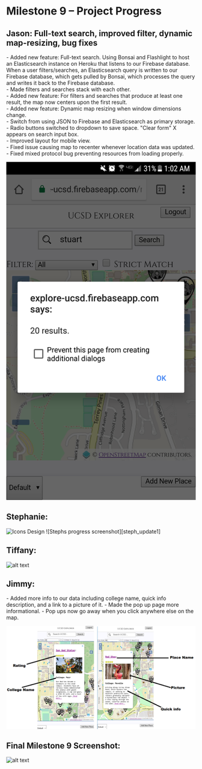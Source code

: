 
<h1> Milestone 9 – Project Progress </h1>

<h2> Jason: Full-text search, improved filter, dynamic map-resizing, bug fixes </h2>
<p> 
  - Added new feature: Full-text search. Using Bonsai and Flashlight to host an Elasticsearch instance on Heroku that listens to our Firebase database. When a user filters/searches, an Elasticsearch query is written to our Firebase database, which gets pulled by Bonsai, which processes the query and writes it back to the Firebase database. <br />
  - Made filters and searches stack with each other. <br />
  - Added new feature: For filters and searches that produce at least one result, the map now centers upon the first result.<br />
  - Added new feature: Dynamic map resizing when window dimensions change. <br />
  - Switch from using JSON to Firebase and Elasticsearch as primary storage. <br />
  - Radio buttons switched to dropdown to save space. "Clear form" X appears on search input box. <br />
  - Improved layout for mobile view. <br />
  - Fixed issue causing map to recenter whenever location data was updated. <br />
  - Fixed mixed protocol bug preventing resources from loading properly.
</p>

![alt text][jason_update]


<h2> Stephanie:  </h2>
<p> 

</p>

![Icons Design][steph_update] 
![Stephs progress screenshot][steph_update1]

<h2> Tiffany:  </h2>
<p> 

</p>

![alt text][tiffany_update]

<h2> Jimmy:  </h2>
<p>
- Added more info to our data including college name, quick info description, and a link to a picture of it.
- Made the pop up page more informational. 
- Pop ups now go away when you click anywhere else on the map.
</p>

![alt text][jimmy_update]



<h2> Final Milestone 9 Screenshot: </h2>

![alt text][final_update]

[jason_update]: ../images/milestone11/jason.png "Jason's Screenshot"
[jimmy_update]: ../images/milestone11/jimmy.png "Jimmy's Screenshot"
[steph_update]: ../images/milestone11/stephanie.png "Stephanie's Screenshot"
[tiffany_update]: ../images/milestone11/tiffany.PNG "Tiffany's Screenshot"
[final_update]: ../images/milestone11/final.png "Final Screenshot"
